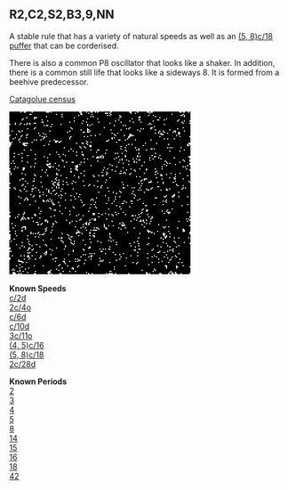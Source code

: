 ## R2,C2,S2,B3,9,NN

A stable rule that has a variety of natural speeds as well as an [(5, 8)c/18 puffer] that can be corderised.

There is also a common P8 oscillator that looks like a shaker. 
In addition, there is a common still life that looks like a sideways 8. It is formed from a beehive predecessor.

[Catagolue census](http://catagolue.appspot.com/census/x15x14x9x6x3xr2_c2_s2_b3_9_nn)

![Random Soup](IMG.gif)

**Known Speeds** <br>
[c/2d] <br>
[2c/4o] <br>
[c/6d] <br>
[c/10d] <br>
[3c/11o] <br>
[(4, 5)c/16] <br>
[(5, 8)c/18] <br>
[2c/28d] <br>

**Known Periods** <br>
[2] <br>
[3] <br>
[4] <br>
[5] <br>
[8] <br>
[14] <br>
[15] <br>
[16] <br>
[18] <br>
[42] <br>

[c/2d]: SHIP_1.rle
[2c/4o]: SHIP_2.rle
[c/6d]: SHIP_3.rle
[c/10d]: SHIP_4.rle
[3c/11o]: SHIP_5.rle
[(4, 5)c/16]: SHIP_6.rle
[(5, 8)c/18]: SHIP_7.rle
[2c/28d]: SHIP_8.rle

[2]: OSC_1.rle
[3]: OSC_2.rle
[4]: OSC_3.rle
[5]: OSC_4.rle
[8]: OSC_5.rle
[14]: OSC_6.rle
[15]: OSC_7.rle
[16]: OSC_8.rle
[18]: OSC_9.rle
[42]: OSC_10.rle

[(5, 8)c/18 puffer]: PUFF_1.rle